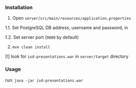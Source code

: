 ### Installation

1. Open `server/src/main/resources/application.properties` 

  1.1. Set PostgreSQL DB address, username and password, in 
  
  1.2. Set server port (`9000` by default)
  
2. `mvn clean install`

[!] look for `isd-presentations.war` in `server/target` directory

### Usage

run: `java -jar isd-presentations.war`
